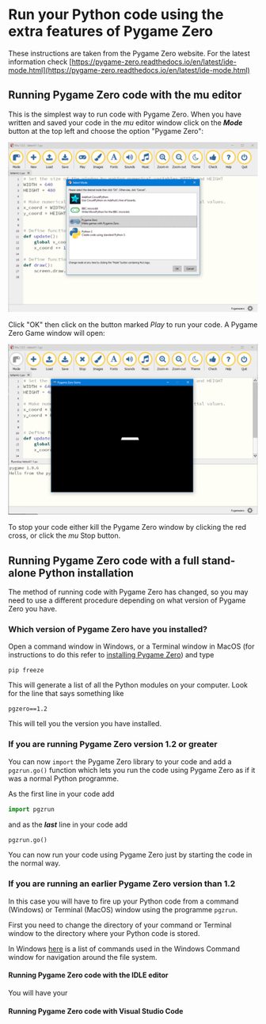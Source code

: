 # Run your Python code using the extra features of Pygame Zero

These instructions are taken from the Pygame Zero website. For the latest information check [https://pygame-zero.readthedocs.io/en/latest/ide-mode.html](https://pygame-zero.readthedocs.io/en/latest/ide-mode.html)

## Running Pygame Zero code with the **mu** editor

This is the simplest way to run code with Pygame Zero. When you have written and saved your code in the *mu* editor window click on the ***Mode*** button at the top left and choose the option "Pygame Zero":

![mu editor Pygame Zero mode](../Images/mu_pgz.png)

Click "OK" then click on the button marked *Play* to run your code. A Pygame Zero Game window will open:

![mu editor Pygame Zero running](../Images/mu_pgz_running.png)

To stop your code either kill the Pygame Zero window by clicking the red cross, or click the *mu* Stop button.

## Running Pygame Zero code with a full stand-alone Python installation

The method of running code with Pygame Zero has changed, so you may need to use a different procedure depending on what version of Pygame Zero you have.

### Which version of Pygame Zero have you installed?

Open a command window in Windows, or a Terminal window in MacOS (for instructions to do this refer to [installing Pygame Zero](../install_pgz/installing_pgz.md)) and type

```windows
pip freeze
```

This will generate a list of all the Python modules on your computer. Look for the line that says something like
```windows
pgzero==1.2
```

This will tell you the version you have installed.

### If you are running Pygame Zero version 1.2 or greater

You can now ```import``` the Pygame Zero library to your code and add a ```pgzrun.go()``` function which lets you run the code using Pygame Zero as if it was a normal Python programme.

As the first line in your code add

```python
import pgzrun
```

and as the ***last*** line in your code add

```python
pgzrun.go()
```

You can now run your code using Pygame Zero just by starting the code in the normal way.

### If you are running an earlier Pygame Zero version than 1.2

In this case you will have to fire up your Python code from a command (Windows) or Terminal (MacOS) window using the programme ```pgzrun```.

First you need to change the directory of your command or Terminal window to the directory where your Python code is stored.

In Windows [here](cmd_navigation.md) is a list of commands used in the Windows Command window for navigation around the file system.

#### Running Pygame Zero code with the IDLE editor

You will have your 

#### Running Pygame Zero code with **Visual Studio Code**

